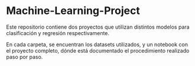 # Machine-Learning-Project
Este repositorio contiene dos proyectos que utilizan distintos modelos para clasificación y regresión respectivamente.

En cada carpeta, se encuentran los datasets utilizados, y un notebook con el proyecto completo, dónde está documentado el procedimiento realizado paso por paso.
